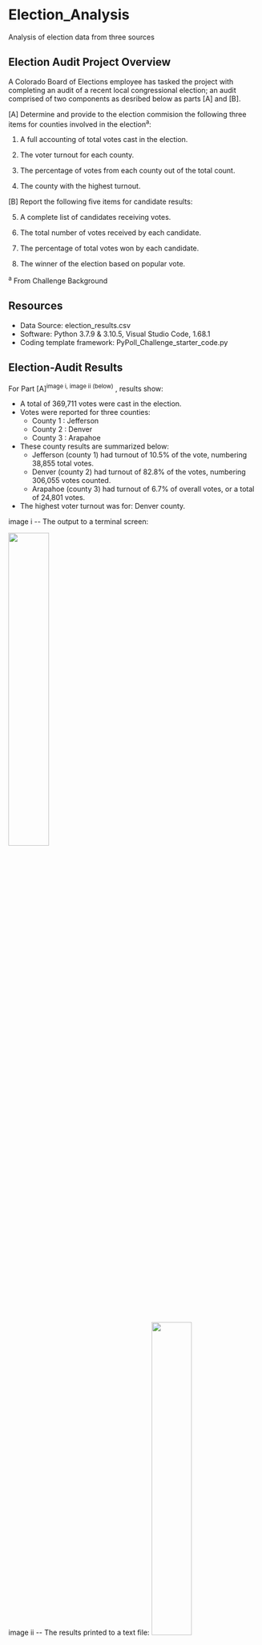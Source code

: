 # Election_Analysis
Analysis of election data from three sources

## Election Audit Project Overview
A Colorado Board of Elections employee has tasked the project with completing an audit of a recent local congressional election; an audit comprised of two components as desribed below as parts [A] and [B].

[A]  Determine and provide to the election commision the following three items for counties involved in the election<sup>a</sup>:
	
  1. A full accounting of total votes cast in the election.
	
  2. The voter turnout for each county.
	
  3. The percentage of votes from each county out of the total count.
	
  4. The county with the highest turnout.

[B] Report the following five items for candidate results:
	
  5. A complete list of candidates receiving votes.
	
  6. The total number of votes received by each candidate.
	
  7. The percentage of total votes won by each candidate.
	
  8. The winner of the election based on popular vote.

<sup>a</sup> From Challenge Background

## Resources
- Data Source: election_results.csv
- Software: Python 3.7.9 & 3.10.5, Visual Studio Code, 1.68.1
- Coding template framework: PyPoll_Challenge_starter_code.py

## Election-Audit Results

For Part [A]<sup>image i, image ii (below)</sup> , results show:
- A total of 369,711 votes were cast in the election.
- Votes were reported for three counties:
  - County 1 : Jefferson
  - County 2 : Denver
  - County 3 : Arapahoe
- These county results are summarized below:
  - Jefferson (county 1) had turnout of 10.5% of the vote, numbering 38,855 total votes.
  - Denver (county 2) had turnout of 82.8% of the votes, numbering 306,055 votes counted.
  - Arapahoe (county 3) had turnout of 6.7% of overall votes, or a total of 24,801 votes.
- The highest voter turnout was for: Denver county.

image i
-- The output to a terminal screen:

<img src="/Resources/analysis/Screenshot_2022-06-22_election_results_print-to-terminal.png" width="40%">

image ii
-- The results printed to a text file:
<img src="/Resources/analysis/Screenshot_2022-06-22_election_results_write-to-file.png" width="40%">

For Part [B]<sup>image i, image ii (above)</sup> the inspection and analysis of the data set reveals that:
- Three candidates received votes:
  - Candidate 1 : Charles Casper Stockham
  - Candidate 2 : Diana DeGette
  - Candidate 3 : Raymon Anthony Doane
- The candidate results are as below:
  - Candidate 1 received 23.0% of the vote, which is a number of 85,213 votes.
  - Candidate 2 received 73.8% of the vote, or a number equal to 272,892 votes.
  - Candidate 3 received 3.1% of the vote, or a total of 11,606 votes.
- The winner of the election was:
  - Candidate 2 -- Diana DeGette -- receiving a vote count of a number of 272,892 of the total 369,711 cast in the election, or 73.8% popular vote.

## Election-Audit Summary

Before any analysis can be performed, an understanding of the underlying data is essential, and in this case this understanding is eased by the uniform presentation of the election results data set. Accumulated from three voting methods sources -- mail-in ballots, punch cards, and direct-recording electronic (DRE) counting machines -- yet all sent to a central office, each line of the election results data set file holds information for a ballot ID, county, and candidate name receiving the vote. This uniformity (consistency) allows for an *accumulator* variable ("`total_votes`" in the code) to be used to tally project item (1).

For project items (5)<sup>iii</sup>, a Python "*list*" structure ("`candidate_options`" in the code) is "built" during the line-by-line reading of the election results file, holding after the file is read the unique candidate names. Similarly, another Python data structure, a "*dictionary*" ("`candidate_votes`" in the code) is built during the election results file open-and-read (refer to "`with`" and subsequent "`for`" statements in the code), so that at the end of the file reading, the dictionary holds keys matching the names in the `candidate_options` list and values equal to the votes received by that candidate; this completes the tally of project item (6). Project items (3) and (7), respectively county and candidate vote percentage, are calculated items found by formula combining entries from the "`county_votes-dict`" {"`candidate_votes`"} dictionaries and the "`total_votes`" accumulator; i.e. respective "county turnout"{"candidate"}_`vote_percentage` = "county"{"candidate"}_`votes` / `total_votes` * 100. 

Finally, project item (8), the winner of the election, is determined by checking through the "`candidate_votes`" dictionary which candidate (utilizing "`candidate_name`" in the code) has the highest (compared to a default "`winning_count`" votes of zero) and highest percentage (compared to a default "`winning_percentage`" of zero) for candidate_`votes` and candidate_`vote_percentaage`.

![image iii](https://github.com/shanl5/Election_Analysis/blob/main/Resources/analysis/Screenshot_2022-06-22_PyPoll_Challenge_pythonscript-snip.png)

**Notes**:
- Aside from the issues encountered in this module with learning the intricacies of the new programming language syntax and data structures -- these (yet  to be) overcome by practice! practice! practice! (and still ongoing practice) -- another more concrete problem-solution pair dealt with software setup. In      particular, the recommendation (TA office hours) was to check the box relating to Python>Terminal window in VS Code settings for "Execute in File Directory" so that opening the election_results.csv text file no longer resulted in a "FileNotFoundError" (something relating to relative versus absolute path?)

- Also, as per Module 3 instructions, "csv" and "os" *dependencies* are required to be imported at the beginning of the PyPoll.py file, which respectively bring in to the program CSV text file read capability; and interaction capability with the computer operating system, enabling access to features such as specifying file "`path`" and opening and writing to files. 

- While it is possible to perform this analysis with the spreadsheet and programming tools encountered recently in the last couple modules, the power of the Python language to "access, process, manipulate, and store data"<sup>{The Power of Python Video from Module 3.0.1}</sup> enables the production of repeatable code sequences to analyze speedily very large data sets. This segues into the proposed recommendation ...

### **Summary Recommendation**

Although the eight-pronged audit here may be accomplished using with Excel and VBA, already-learned application software from ealier module work, the challenge here is to *automate* the audit with Python by reading in a CSV text file of the election results and outputting the analysis to another text file in addition to a standard output command screen. If done successfully, this automation may be used to analyze results from other districts and elections.

And with understanding that this may be the ultimate goal, the project can recommend the following ways the script may be modified to be used for other elections:
- Add a prompt for a *location* (e.g. a computer directory, or other name of file) of a similarly formatted CSV text file that will be read in and reviewed for tallying results, rather than the fixed location of a folder called "Resources" now that holds a file that must be named "election_results.csv"
- The "County" column variables and printing information may be changed to reflect other types of elections, e.g. Congressional District elections rather than coded as now to always report "County" data.
- Allow the code to determine names and order of columns from the data file itself; so, e.g., continuing with the Congressional District election example, the second column may be named "District" rather than "County," and a "Ballot ID" may be the third rather than first column, with Candidate name being perhaps in the initial (index 0) column.
